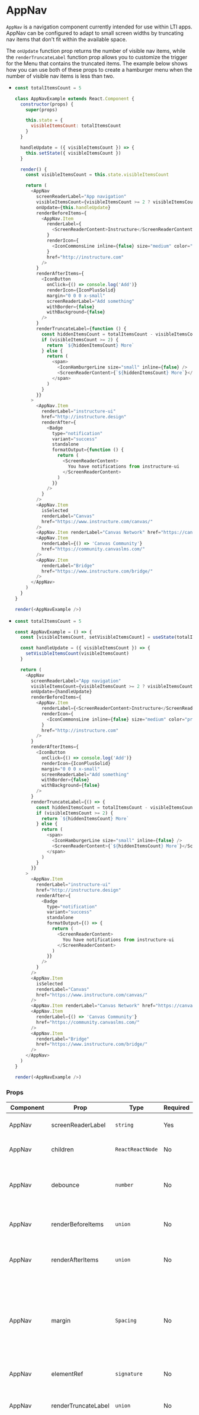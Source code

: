 # AppNav


`AppNav` is a navigation component currently intended for use within LTI apps. AppNav
can be configured to adapt to small screen widths by truncating nav items that
don't fit within the available space.

The `onUpdate` function prop returns the number of visible nav items, while the
`renderTruncateLabel` function prop allows you to customize the trigger for the Menu
that contains the truncated items. The example below shows how you can use both of
these props to create a hamburger menu when the number of visible nav items is less
than two.

- ```js
  const totalItemsCount = 5

  class AppNavExample extends React.Component {
    constructor(props) {
      super(props)

      this.state = {
        visibleItemsCount: totalItemsCount
      }
    }

    handleUpdate = ({ visibleItemsCount }) => {
      this.setState({ visibleItemsCount })
    }

    render() {
      const visibleItemsCount = this.state.visibleItemsCount

      return (
        <AppNav
          screenReaderLabel="App navigation"
          visibleItemsCount={visibleItemsCount >= 2 ? visibleItemsCount : 0}
          onUpdate={this.handleUpdate}
          renderBeforeItems={
            <AppNav.Item
              renderLabel={
                <ScreenReaderContent>Instructure</ScreenReaderContent>
              }
              renderIcon={
                <IconCommonsLine inline={false} size="medium" color="primary" />
              }
              href="http://instructure.com"
            />
          }
          renderAfterItems={
            <IconButton
              onClick={() => console.log('Add')}
              renderIcon={IconPlusSolid}
              margin="0 0 0 x-small"
              screenReaderLabel="Add something"
              withBorder={false}
              withBackground={false}
            />
          }
          renderTruncateLabel={function () {
            const hiddenItemsCount = totalItemsCount - visibleItemsCount
            if (visibleItemsCount >= 2) {
              return `${hiddenItemsCount} More`
            } else {
              return (
                <span>
                  <IconHamburgerLine size="small" inline={false} />
                  <ScreenReaderContent>{`${hiddenItemsCount} More`}</ScreenReaderContent>
                </span>
              )
            }
          }}
        >
          <AppNav.Item
            renderLabel="instructure-ui"
            href="http://instructure.design"
            renderAfter={
              <Badge
                type="notification"
                variant="success"
                standalone
                formatOutput={function () {
                  return (
                    <ScreenReaderContent>
                      You have notifications from instructure-ui
                    </ScreenReaderContent>
                  )
                }}
              />
            }
          />
          <AppNav.Item
            isSelected
            renderLabel="Canvas"
            href="https://www.instructure.com/canvas/"
          />
          <AppNav.Item renderLabel="Canvas Network" href="https://canvas.net" />
          <AppNav.Item
            renderLabel={() => 'Canvas Community'}
            href="https://community.canvaslms.com/"
          />
          <AppNav.Item
            renderLabel="Bridge"
            href="https://www.instructure.com/bridge/"
          />
        </AppNav>
      )
    }
  }

  render(<AppNavExample />)
  ```

- ```js
  const totalItemsCount = 5

  const AppNavExample = () => {
    const [visibleItemsCount, setVisibleItemsCount] = useState(totalItemsCount)

    const handleUpdate = ({ visibleItemsCount }) => {
      setVisibleItemsCount(visibleItemsCount)
    }

    return (
      <AppNav
        screenReaderLabel="App navigation"
        visibleItemsCount={visibleItemsCount >= 2 ? visibleItemsCount : 0}
        onUpdate={handleUpdate}
        renderBeforeItems={
          <AppNav.Item
            renderLabel={<ScreenReaderContent>Instructure</ScreenReaderContent>}
            renderIcon={
              <IconCommonsLine inline={false} size="medium" color="primary" />
            }
            href="http://instructure.com"
          />
        }
        renderAfterItems={
          <IconButton
            onClick={() => console.log('Add')}
            renderIcon={IconPlusSolid}
            margin="0 0 0 x-small"
            screenReaderLabel="Add something"
            withBorder={false}
            withBackground={false}
          />
        }
        renderTruncateLabel={() => {
          const hiddenItemsCount = totalItemsCount - visibleItemsCount
          if (visibleItemsCount >= 2) {
            return `${hiddenItemsCount} More`
          } else {
            return (
              <span>
                <IconHamburgerLine size="small" inline={false} />
                <ScreenReaderContent>{`${hiddenItemsCount} More`}</ScreenReaderContent>
              </span>
            )
          }
        }}
      >
        <AppNav.Item
          renderLabel="instructure-ui"
          href="http://instructure.design"
          renderAfter={
            <Badge
              type="notification"
              variant="success"
              standalone
              formatOutput={() => {
                return (
                  <ScreenReaderContent>
                    You have notifications from instructure-ui
                  </ScreenReaderContent>
                )
              }}
            />
          }
        />
        <AppNav.Item
          isSelected
          renderLabel="Canvas"
          href="https://www.instructure.com/canvas/"
        />
        <AppNav.Item renderLabel="Canvas Network" href="https://canvas.net" />
        <AppNav.Item
          renderLabel={() => 'Canvas Community'}
          href="https://community.canvaslms.com/"
        />
        <AppNav.Item
          renderLabel="Bridge"
          href="https://www.instructure.com/bridge/"
        />
      </AppNav>
    )
  }

  render(<AppNavExample />)
  ```


### Props

| Component | Prop | Type | Required | Default | Description |
|-----------|------|------|----------|---------|-------------|
| AppNav | screenReaderLabel | `string` | Yes | - | Screenreader label for the overall navigation |
| AppNav | children | `ReactReactNode` | No | `null` | Only accepts `AppNav.Item` as children |
| AppNav | debounce | `number` | No | `300` | The rate (in ms) the component responds to container resizing or an update to one of its child items |
| AppNav | renderBeforeItems | `union` | No | - | Content to display before the navigation items, such as a logo |
| AppNav | renderAfterItems | `union` | No | - | Content to display after the navigation items, aligned to the far end of the navigation |
| AppNav | margin | `Spacing` | No | `'0'` | Valid values are `0`, `none`, `auto`, `xxx-small`, `xx-small`, `x-small`, `small`, `medium`, `large`, `x-large`, `xx-large`. Apply these values via familiar CSS-like shorthand. For example: `margin="small auto large"`. |
| AppNav | elementRef | `signature` | No | - | Provides a reference to the underlying nav element |
| AppNav | renderTruncateLabel | `union` | No | `() => 'More'` | Customize the text displayed in the menu trigger when links overflow the overall nav width. |
| AppNav | onUpdate | `signature` | No | - | Called whenever the navigation items are updated or the size of the navigation changes. Passes in the `visibleItemsCount` as a parameter. |
| AppNav | visibleItemsCount | `number` | No | `0` | Sets the number of navigation items that are visible. |
| AppNav.Item | renderLabel | `union` | Yes | - | The text to display. If the `icon` prop is used, label text must be wrapped in `ScreenReaderContent`. |
| AppNav.Item | renderAfter | `union` | No | - | Content to display after the renderLabel text, such as a badge |
| AppNav.Item | renderIcon | `union` | No | - | The visual to display (ex. an Image, Logo, Avatar, or Icon) |
| AppNav.Item | href | `string` | No | - | If the item goes to a new page, pass an href |
| AppNav.Item | onClick | `signature` | No | - | If the item does not go to a new page, pass an onClick |
| AppNav.Item | isSelected | `boolean` | No | `false` | Denotes which item is currently selected |
| AppNav.Item | elementRef | `signature` | No | - | provides a reference to the underlying focusable (`button` or `a`) element |
| AppNav.Item | as | `union` | No | - | The element type to render as (will default to `<a>` if href is provided) |
| AppNav.Item | cursor | `Cursor` | No | `'pointer'` | Specify the mouse cursor to use on :hover. The `pointer` cursor is used by default. |
| AppNav.Item | isDisabled | `boolean` | No | `false` | Disables the link or button visually and functionally |
| AppNav.Item | children | `` | No | `null` |  |

### Usage

Install the package:

```shell
npm install @instructure/ui-navigation
```

Import the component:

```javascript
/*** ES Modules (with tree shaking) ***/
import { AppNav } from '@instructure/ui-navigation'
```

